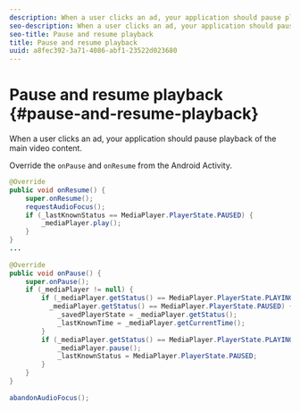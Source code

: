 ```yaml
---
description: When a user clicks an ad, your application should pause playback of the main video content.
seo-description: When a user clicks an ad, your application should pause playback of the main video content.
seo-title: Pause and resume playback
title: Pause and resume playback
uuid: a8fec392-3a71-4086-abf1-23522d023680
---
```


# Pause and resume playback {#pause-and-resume-playback}

When a user clicks an ad, your application should pause playback of the main video content.

   Override the `onPause` and `onResume` from the Android Activity.

   ```java
   @Override 
   public void onResume() { 
       super.onResume(); 
       requestAudioFocus(); 
       if (_lastKnownStatus == MediaPlayer.PlayerState.PAUSED) { 
           _mediaPlayer.play(); 
       } 
   } 
   ... 
    
   @Override 
   public void onPause() { 
       super.onPause(); 
       if (_mediaPlayer != null) { 
           if (_mediaPlayer.getStatus() == MediaPlayer.PlayerState.PLAYING || 
             _mediaPlayer.getStatus() == MediaPlayer.PlayerState.PAUSED) { 
               _savedPlayerState = _mediaPlayer.getStatus(); 
               _lastKnownTime = _mediaPlayer.getCurrentTime(); 
           } 
           if (_mediaPlayer.getStatus() == MediaPlayer.PlayerState.PLAYING) { 
               _mediaPlayer.pause(); 
               _lastKnownStatus = MediaPlayer.PlayerState.PAUSED; 
           } 
       } 
   } 
    
   abandonAudioFocus(); 
   
   ```

